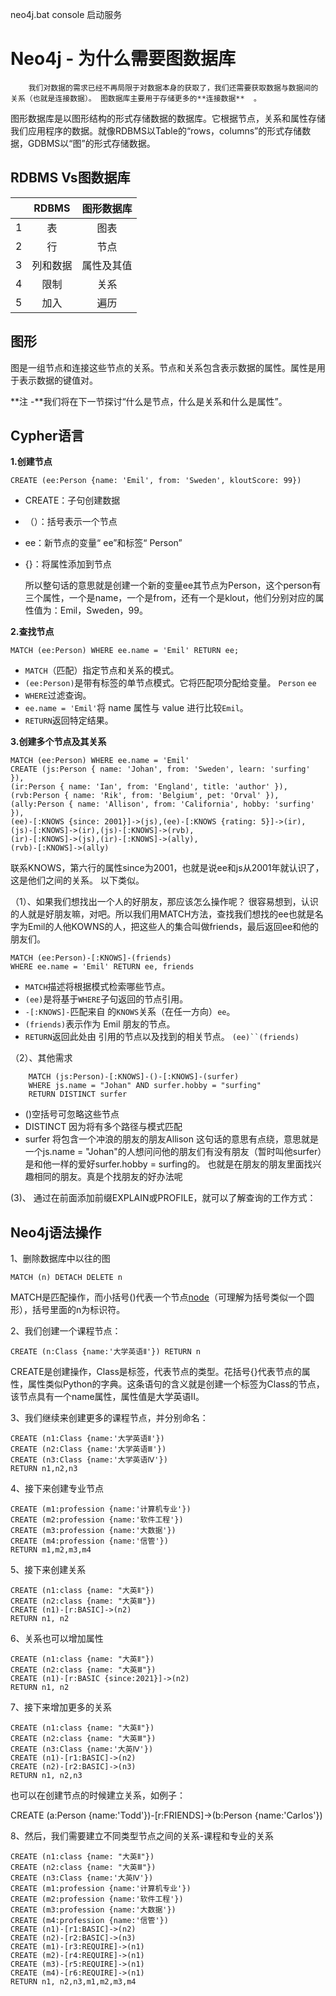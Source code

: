 neo4j.bat console  启动服务



# Neo4j - 为什么需要图数据库

 		我们对数据的需求已经不再局限于对数据本身的获取了，我们还需要获取数据与数据间的关系（也就是连接数据）。 图数据库主要用于存储更多的**连接数据**  。

​		 图形数据库是以图形结构的形式存储数据的数据库。它根据节点，关系和属性存储我们应用程序的数据。就像RDBMS以Table的“rows，columns”的形式存储数据，GDBMS以“图”的形式存储数据。 

## RDBMS Vs图数据库

|      |  RDBMS   | 图形数据库 |
| :--: | :------: | :--------: |
|  1   |    表    |    图表    |
|  2   |    行    |    节点    |
|  3   | 列和数据 | 属性及其值 |
|  4   |   限制   |    关系    |
|  5   |   加入   |    遍历    |

## 图形

图是一组节点和连接这些节点的关系。节点和关系包含表示数据的属性。属性是用于表示数据的键值对。

**注 -**我们将在下一节探讨“什么是节点，什么是关系和什么是属性”。

##  Cypher语言 

**1.创建节点**

```
CREATE (ee:Person {name: 'Emil', from: 'Sweden', kloutScore: 99})
```

- CREATE：子句创建数据

- （）：括号表示一个节点

- ee：新节点的变量“ ee”和标签“ Person”

- {}：将属性添加到节点 

  所以整句话的意思就是创建一个新的变量ee其节点为Person，这个person有三个属性，一个是name，一个是from，还有一个是klout，他们分别对应的属性值为：Emil，Sweden，99。

**2.查找节点**

```
MATCH (ee:Person) WHERE ee.name = 'Emil' RETURN ee;
```

- `MATCH`（匹配）指定节点和关系的模式。
- `(ee:Person)`是带有标签的单节点模式。它将匹配项分配给变量。 `Person` `ee`
- `WHERE`过滤查询。
- `ee.name = 'Emil'`将 name 属性与 value 进行比较`Emil`。
- `RETURN`返回特定结果。

**3.创建多个节点及其关系**

```
MATCH (ee:Person) WHERE ee.name = 'Emil'
CREATE (js:Person { name: 'Johan', from: 'Sweden', learn: 'surfing' }),
(ir:Person { name: 'Ian', from: 'England', title: 'author' }),
(rvb:Person { name: 'Rik', from: 'Belgium', pet: 'Orval' }),
(ally:Person { name: 'Allison', from: 'California', hobby: 'surfing' }),
(ee)-[:KNOWS {since: 2001}]->(js),(ee)-[:KNOWS {rating: 5}]->(ir),
(js)-[:KNOWS]->(ir),(js)-[:KNOWS]->(rvb),
(ir)-[:KNOWS]->(js),(ir)-[:KNOWS]->(ally),
(rvb)-[:KNOWS]->(ally)
```

 联系KNOWS，第六行的属性since为2001，也就是说ee和js从2001年就认识了，这是他们之间的关系。 以下类似。

（1）、如果我们想找出一个人的好朋友，那应该怎么操作呢？
很容易想到，认识的人就是好朋友嘛，对吧。所以我们用MATCH方法，查找我们想找的ee也就是名字为Emil的人他KOWNS的人，把这些人的集合叫做friends，最后返回ee和他的朋友们。 

```
MATCH (ee:Person)-[:KNOWS]-(friends)
WHERE ee.name = 'Emil' RETURN ee, friends
```

- `MATCH`描述将根据模式检索哪些节点。
- `(ee)`是将基于`WHERE`子句返回的节点引用。
- `-[:KNOWS]-`匹配来自 的`KNOWS`关系（在任一方向）`ee`。
- `(friends)`表示作为 Emil 朋友的节点。
- `RETURN`返回此处由 引用的节点以及找到的相关节点。 `(ee)``(friends)`

（2）、其他需求

```
	MATCH (js:Person)-[:KNOWS]-()-[:KNOWS]-(surfer)
	WHERE js.name = "Johan" AND surfer.hobby = "surfing"
	RETURN DISTINCT surfer
```

- ()空括号可忽略这些节点
- DISTINCT 因为将有多个路径与模式匹配
- surfer 将包含一个冲浪的朋友的朋友Allison
  这句话的意思有点绕，意思就是一个js.name = "Johan"的人想问问他的朋友们有没有朋友（暂时叫他surfer）是和他一样的爱好surfer.hobby = surfing的。
  也就是在朋友的朋友里面找兴趣相同的朋友。真是个找朋友的好办法呢

(3)、 通过在前面添加前缀EXPLAIN或PROFILE，就可以了解查询的工作方式： 





















## Neo4j语法操作

1、删除数据库中以往的图

```
MATCH (n) DETACH DELETE n
```

 MATCH是匹配操作，而小括号()代表一个节点[node](https://so.csdn.net/so/search?q=node&spm=1001.2101.3001.7020)（可理解为括号类似一个圆形），括号里面的n为标识符。 

 2、我们创建一个课程节点： 

```
CREATE (n:Class {name:'大学英语Ⅱ'}) RETURN n
```

 CREATE是创建操作，Class是标签，代表节点的类型。花括号{}代表节点的属性，属性类似Python的字典。这条语句的含义就是创建一个标签为Class的节点，该节点具有一个name属性，属性值是大学英语Ⅱ。 

 3、我们继续来创建更多的课程节点，并分别命名： 

```
CREATE (n1:Class {name:'大学英语Ⅱ'}) 
CREATE (n2:Class {name:'大学英语Ⅲ'}) 
CREATE (n3:Class {name:'大学英语Ⅳ'}) 
RETURN n1,n2,n3
```

 4、接下来创建专业节点 

```
CREATE (m1:profession {name:'计算机专业'})
CREATE (m2:profession {name:'软件工程'})
CREATE (m3:profession {name:'大数据'})
CREATE (m4:profession {name:'信管'})
RETURN m1,m2,m3,m4
```

 5、接下来创建关系 

```
CREATE (n1:class {name: "大英Ⅱ"}) 
CREATE (n2:class {name: "大英Ⅲ"}) 
CREATE (n1)-[r:BASIC]->(n2)
RETURN n1, n2
```

 6、关系也可以增加属性 

```
CREATE (n1:class {name: "大英Ⅱ"}) 
CREATE (n2:class {name: "大英Ⅲ"}) 
CREATE (n1)-[r:BASIC {since:2021}]->(n2)
RETURN n1, n2
```

 7、接下来增加更多的关系 

```
CREATE (n1:class {name: "大英Ⅱ"}) 
CREATE (n2:class {name: "大英Ⅲ"}) 
CREATE (n3:Class {name:'大英Ⅳ'}) 
CREATE (n1)-[r1:BASIC]->(n2)
CREATE (n2)-[r2:BASIC]->(n3)
RETURN n1, n2,n3
```

 也可以在创建节点的时候建立关系，如例子：

CREATE (a:Person {name:'Todd'})-[r:FRIENDS]->(b:Person {name:'Carlos'}) 

 8、然后，我们需要建立不同类型节点之间的关系-课程和专业的关系 

```
CREATE (n1:class {name: "大英Ⅱ"}) 
CREATE (n2:class {name: "大英Ⅲ"}) 
CREATE (n3:Class {name:'大英Ⅳ'}) 
CREATE (m1:profession {name:'计算机专业'})
CREATE (m2:profession {name:'软件工程'})
CREATE (m3:profession {name:'大数据'})
CREATE (m4:profession {name:'信管'})
CREATE (n1)-[r1:BASIC]->(n2)
CREATE (n2)-[r2:BASIC]->(n3)
CREATE (m1)-[r3:REQUIRE]->(n1)
CREATE (m2)-[r4:REQUIRE]->(n1)
CREATE (m3)-[r5:REQUIRE]->(n1)
CREATE (m4)-[r6:REQUIRE]->(n1)
RETURN n1, n2,n3,m1,m2,m3,m4
```


